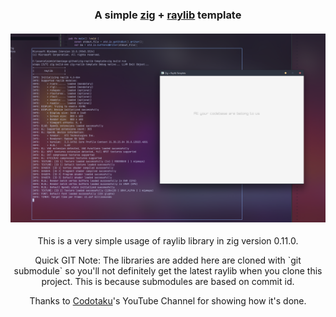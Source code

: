 <h3 align="center">
  A simple <a href="https://github.com/ziglang/zig">zig</a> + <a href="https://github.com/raysan5/raylib">raylib</a> template<br/><br/>
  <img src="https://raw.githubusercontent.com/ezekielbaniaga/zig-raylib-template/master/screenshot.png" width="960"/>
</h3>

<p align="center">
  This is a very simple usage of raylib library in zig version 0.11.0. 
</p>

<p align="center">
Quick GIT Note: The libraries are added here are cloned with `git submodule` so you'll not definitely get the latest raylib when you clone this project. This is because submodules are based on commit id.
</p>

<p align="center">
Thanks to <a href="https://www.youtube.com/watch?v=DMURJbpo94g">Codotaku</a>'s YouTube Channel for showing how it's done.
</p>
